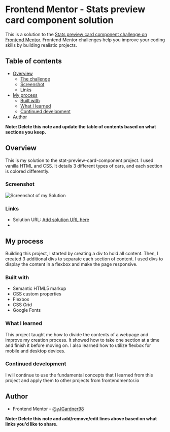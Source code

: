 # Frontend Mentor - Stats preview card component solution

This is a solution to the [Stats preview card component challenge on Frontend Mentor](https://www.frontendmentor.io/challenges/stats-preview-card-component-8JqbgoU62). Frontend Mentor challenges help you improve your coding skills by building realistic projects. 

## Table of contents

- [Overview](#overview)
  - [The challenge](#the-challenge)
  - [Screenshot](#screenshot)
  - [Links](#links)
- [My process](#my-process)
  - [Built with](#built-with)
  - [What I learned](#what-i-learned)
  - [Continued development](#continued-development)
- [Author](#author)

**Note: Delete this note and update the table of contents based on what sections you keep.**

## Overview

This is my solution to the stat-preview-card-component project. I used vanilla HTML and CSS. It details 3 different types of cars, and each section is colored differently.

### Screenshot

![Screenshot of my Solution](/solution.png)

### Links

- Solution URL: [Add solution URL here](https://codepen.io/jgardner98/full/ZEKBKQM)
- 
## My process

Building this project, I started by creating a div to hold all content. Then, I created 3 additional divs to separate each section of content. I used divs to display the content in a flexbox and make the page responsive. 

### Built with

- Semantic HTML5 markup
- CSS custom properties
- Flexbox
- CSS Grid
- Google Fonts

### What I learned

This project taught me how to divide the contents of a webpage and improve my creation process. It showed how to take one section at a time and finish it before moving on. I also learned how to utilize flexbox for mobile and desktop devices.

### Continued development

I will continue to use the fundamental concepts that I learned from this project and apply them to other projects from frontendmentor.io

## Author

- Frontend Mentor - [@yJGardner98](https://www.frontendmentor.io/profile/JGardner98)

**Note: Delete this note and add/remove/edit lines above based on what links you'd like to share.**
